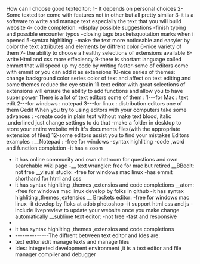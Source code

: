 How can I choose good texteditor:
1- It depends on personal choices
2-Some texteditor come with features not in other but all pretty similar
3-it is a software to write and manage text especially the text that you will build website
4- code completion: 
-display possible suggestions
-finish typing and possible encounter typos
-closing tags bracketsquotation marks when i opened
5-syntax highliting: 
-make the text more noticeable and easyier by color the text attributes and elements by diffrent color 
6-nice variety of them
7- the ability to choose a healthy selections of extensions available
8-write Html and css more effeciency 
9-there is shortant language called emmet that will speed up my code by writing faster-some of editors come with emmit or you can add it as extensions
10-nice series of themes: change background color series color of text and affect on text editing and some themes reduce the eye strain
11-text editor with great selections of extensions will ensure the ability to add functions  and allow you to have super power
There is a lot of text editors some of them :
1---for Mac : text edit
2---for windows : notepad
3---for linux : distribution editors one of them Gedit
When you try to using editors with your computers take some advances :
-create code in plain text without make text blood, italic ,underlined just change settings to do that
-make a folder in desktop to store your entire website  with it's documents files(with the appropriate extensios of files)
12-some editors assist you to find your mistakes 
Editors examples :
__Notepad :
-free for windows
-syntax highliting
-code ,word and function completion
-it has a zoom
- it has online community and own chatroom for questions and own searchable wiki page
-__ text wrangler: free for mac but retired
__BBedit: not free
__visual studio:
-free for windows mac linux
-has emmit shorthand for html and css
- it has syntax highliting ,themes ,extensios and code completions
__atom:
-free for windows mac linux develop by folks in github
-it has syntax highliting ,themes ,extensios
__ Brackets editor: 
-free for windows mac linux
-it develop by floks at adob photoshop
-it support html css and js
-include livepreview to update your website  once you make change automatically
__sublime text editor:
-not free 
-fast and responsive
-
- it has syntax highliting ,themes ,extensios and code completions
- --------------The diffrent between text editor and Ides are:
- text editor:edit manage texts and manage files
- Ides: integreted development environment ,it is a text editor and file manager compiler and debugger
